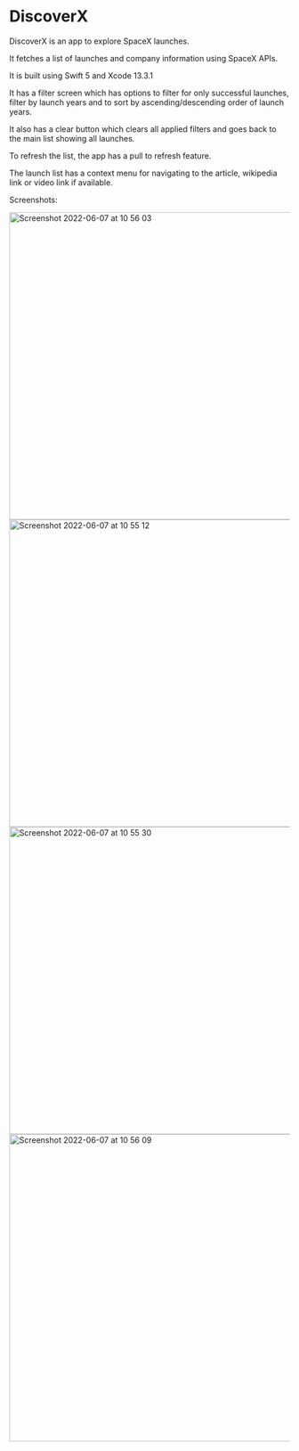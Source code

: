 # DiscoverX

DiscoverX is an app to explore SpaceX launches.

It fetches a list of launches and company information using SpaceX APIs.

It is built using Swift 5 and Xcode 13.3.1

It has a filter screen which has options to filter for only successful launches, filter by launch years
and to sort by ascending/descending order of launch years.

It also has a clear button which clears all applied filters and goes back to the main list showing all launches.

To refresh the list, the app has a pull to refresh feature.

The launch list has a context menu for navigating to the article, wikipedia link or video link if available.


Screenshots:


<img width="552" alt="Screenshot 2022-06-07 at 10 56 03" src="https://user-images.githubusercontent.com/12966130/172352412-314350f4-852b-46fc-aa4b-a3b1aeed6d23.png">
<img width="552" alt="Screenshot 2022-06-07 at 10 55 12" src="https://user-images.githubusercontent.com/12966130/172352432-0856da0a-6d9b-4dd6-9462-98207fa5b3a1.png">
<img width="552" alt="Screenshot 2022-06-07 at 10 55 30" src="https://user-images.githubusercontent.com/12966130/172352454-c189a3f9-8d91-44e7-9350-cff391e27d83.png">
<img width="552" alt="Screenshot 2022-06-07 at 10 56 09" src="https://user-images.githubusercontent.com/12966130/172352465-eb7ef23f-a085-4de6-81e5-4151f4cee11b.png">
